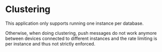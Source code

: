 # Clustering

This application only supports running one instance per database.

Otherwise, when doing clustering, push messages do not work anymore between devices
connected to different instances and the rate limiting is per instance and thus not
strictly enforced.
